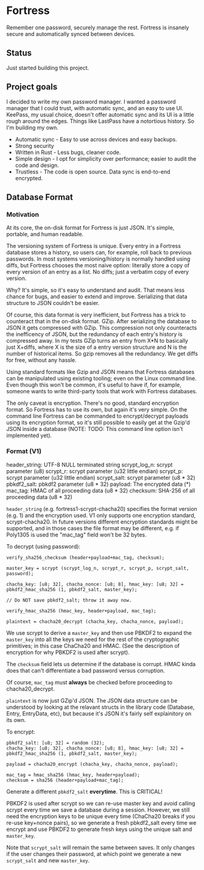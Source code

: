 # Fortress
Remember one password, securely manage the rest.  Fortress is insanely secure and automatically synced between devices.

## Status
Just started building this project.

## Project goals
I decided to write my own password manager.  I wanted a password manager that I could trust, with automatic sync, and an easy to use UI.  KeePass, my usual choice, doesn't offer automatic sync and its UI is a little rough around the edges.  Things like LastPass have a notortious history.  So I'm building my own.

* Automatic sync - Easy to use across devices and easy backups.
* Strong security
* Written in Rust - Less bugs, cleaner code.
* Simple design - I opt for simplicity over performance; easier to audit the code and design.
* Trustless - The code is open source.  Data sync is end-to-end encrypted.

## Database Format

### Motivation

At its core, the on-disk format for Fortress is just JSON.  It's simple, portable, and human readable.

The versioning system of Fortress is unique.  Every entry in a Fortress database stores a history, so users can, for example, roll back to previous passwords.  In most systems versioning/history is normally handled using diffs, but Fortress chooses the most naive option: literally store a copy of every version of an entry as a list.  No diffs; just a verbatim copy of every version.

Why?  It's simple, so it's easy to understand and audit.  That means less chance for bugs, and easier to extend and improve.  Serializing that data structure to JSON couldn't be easier.

Of course, this data format is very inefficient, but Fortress has a trick to counteract that in the on-disk format.  GZip.  After serializing the database to JSON it gets compressed with GZip.  This compression not only counteracts the inefficency of JSON, but the redundancy of each entry's history is compressed away.  In my tests GZip turns an entry from X*N to basically just X+diffs, where X is the size of a entry version structure and N is the number of historical items.  So gzip removes all the redundancy.  We get diffs for free, without any hassle.

Using standard formats like Gzip and JSON means that Fortress databases can be manipulated using existing tooling; even on the Linux command line.  Even though this won't be common, it's useful to have if, for example, someone wants to write third-party tools that work with Fortress databases.

The only caveat is encryption.  There's no good, standard encryption format.  So Fortress has to use its own, but again it's very simple.  On the command line Fortress can be commanded to encrypt/decrypt payloads using its encryption format, so it's still possible to easily get at the Gzip'd JSON inside a database (NOTE: TODO: This command line option isn't implemented yet).

### Format (V1)

header_string:  UTF-8 NULL terminated string
scrypt_log_n:   scrypt parameter (u8)
scrypt_r:       scrypt parameter (u32 little endian)
scrypt_p:       scrypt parameter (u32 little endian)
scrypt_salt:    scrypt parameter (u8 * 32)
pbkdf2_salt:    pbkdf2 parameter (u8 * 32)
payload:        The encrypted data (*)
mac_tag:        HMAC of all proceeding data (u8 * 32)
checksum:       SHA-256 of all proceeding data (u8 * 32)


`header_string` (e.g. fortress1-scrypt-chacha20) specifies the format version (e.g. 1) and the encryption used.  V1 only supports one encryption standard, scrypt-chacha20.  In future versions different encryption standards might be supported, and in those cases the file format may be different, e.g. if Poly1305 is used the "mac_tag" field won't be 32 bytes.

To decrypt (using password):

    verify_sha256_checksum (header+payload+mac_tag, checksum);

    master_key = scrypt (scrypt_log_n, scrypt_r, scrypt_p, scrypt_salt, password);

    chacha_key: [u8; 32], chacha_nonce: [u8; 8], hmac_key: [u8; 32] = pbkdf2_hmac_sha256 (1, pbkdf2_salt, master_key);

    // Do NOT save pbkdf2_salt; throw it away now.

    verify_hmac_sha256 (hmac_key, header+payload, mac_tag);

    plaintext = chacha20_decrypt (chacha_key, chacha_nonce, payload);


We use scrypt to derive a `master_key` and then use PBKDF2 to expand the `master_key` into all the keys we need for the rest of the cryptographic primitives; in this case ChaCha20 and HMAC.  (See the description of encryption for why PBKDF2 is used after scrypt).

The `checksum` field lets us determine if the database is corrupt.  HMAC kinda does that can't differentiate a bad password versus corruption.

Of course, `mac_tag` must **always** be checked before proceeding to chacha20_decrypt.

`plaintext` is now just GZip'd JSON.  The JSON data structure can be understood by looking at the relavant structs in the library code (Database, Entry, EntryData, etc), but because it's JSON it's fairly self explainitory on its own.


To encrypt:

    pbkdf2_salt: [u8; 32] = random (32);
	chacha_key: [u8; 32], chacha_nonce: [u8; 8], hmac_key: [u8; 32] = pbkdf2_hmac_sha256 (1, pbkdf2_salt, master_key);

	payload = chacha20_encrypt (chacha_key, chacha_nonce, payload);

	mac_tag = hmac_sha256 (hmac_key, header+payload);
	checksum = sha256 (header+payload+mac_tag);


Generate a different `pbkdf2_salt` **everytime**.  This is CRITICAL!

PBKDF2 is used after scrypt so we can re-use master key and avoid calling scrypt every time we save a database during a session.  However, we still need the encryption keys to be unique every time (ChaCha20 breaks if you re-use key+nonce pairs), so we generate a fresh pbkdf2_salt every time we encrypt and use PBKDF2 to generate fresh keys using the unique salt and `master_key`.

Note that `scrypt_salt` will remain the same between saves.  It only changes if the user changes their password, at which point we generate a new `scrypt_salt` and new `master_key`.